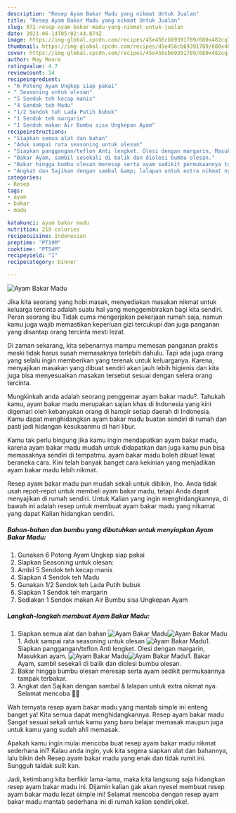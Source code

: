 ```yaml
---
description: "Resep Ayam Bakar Madu yang nikmat Untuk Jualan"
title: "Resep Ayam Bakar Madu yang nikmat Untuk Jualan"
slug: 972-resep-ayam-bakar-madu-yang-nikmat-untuk-jualan
date: 2021-06-14T05:02:44.874Z
image: https://img-global.cpcdn.com/recipes/45e456cb69391789/680x482cq70/ayam-bakar-madu-foto-resep-utama.jpg
thumbnail: https://img-global.cpcdn.com/recipes/45e456cb69391789/680x482cq70/ayam-bakar-madu-foto-resep-utama.jpg
cover: https://img-global.cpcdn.com/recipes/45e456cb69391789/680x482cq70/ayam-bakar-madu-foto-resep-utama.jpg
author: May Moore
ratingvalue: 4.7
reviewcount: 14
recipeingredient:
- "6 Potong Ayam Ungkep siap pakai"
- " Seasoning untuk olesan"
- "5 Sendok teh kecap manis"
- "4 Sendok teh Madu"
- "1/2 Sendok teh Lada Putih bubuk"
- "1 Sendok teh margarin"
- "1 Sendok makan Air Bumbu sisa Ungkepan Ayam"
recipeinstructions:
- "Siapkan semua alat dan bahan"
- "Aduk sampai rata seasoning untuk olesan"
- "Siapkan panggangan/teflon Anti lengket. Olesi dengan margarin, Masukkan ayam."
- "Bakar Ayam, sambil sesekali di balik dan diolesi bumbu olesan."
- "Bakar hingga bumbu olesan meresap serta ayam sedikit permukaannya tampak terbakar."
- "Angkat dan Sajikan dengan sambal &amp; lalapan untuk extra nikmat nya. Selamat mencoba 🤗😘"
categories:
- Resep
tags:
- ayam
- bakar
- madu

katakunci: ayam bakar madu 
nutrition: 219 calories
recipecuisine: Indonesian
preptime: "PT19M"
cooktime: "PT54M"
recipeyield: "1"
recipecategory: Dinner

---
```



![Ayam Bakar Madu](https://img-global.cpcdn.com/recipes/45e456cb69391789/680x482cq70/ayam-bakar-madu-foto-resep-utama.jpg)

Jika kita seorang yang hobi masak, menyediakan masakan nikmat untuk keluarga tercinta adalah suatu hal yang menggembirakan bagi kita sendiri. Peran seorang ibu Tidak cuma mengerjakan pekerjaan rumah saja, namun kamu juga wajib memastikan keperluan gizi tercukupi dan juga panganan yang disantap orang tercinta mesti lezat.

Di zaman  sekarang, kita sebenarnya mampu memesan panganan praktis meski tidak harus susah memasaknya terlebih dahulu. Tapi ada juga orang yang selalu ingin memberikan yang terenak untuk keluarganya. Karena, menyajikan masakan yang dibuat sendiri akan jauh lebih higienis dan kita juga bisa menyesuaikan masakan tersebut sesuai dengan selera orang tercinta. 



Mungkinkah anda adalah seorang penggemar ayam bakar madu?. Tahukah kamu, ayam bakar madu merupakan sajian khas di Indonesia yang kini digemari oleh kebanyakan orang di hampir setiap daerah di Indonesia. Kamu dapat menghidangkan ayam bakar madu buatan sendiri di rumah dan pasti jadi hidangan kesukaanmu di hari libur.

Kamu tak perlu bingung jika kamu ingin mendapatkan ayam bakar madu, karena ayam bakar madu mudah untuk didapatkan dan juga kamu pun bisa memasaknya sendiri di tempatmu. ayam bakar madu boleh dibuat lewat beraneka cara. Kini telah banyak banget cara kekinian yang menjadikan ayam bakar madu lebih nikmat.

Resep ayam bakar madu pun mudah sekali untuk dibikin, lho. Anda tidak usah repot-repot untuk membeli ayam bakar madu, tetapi Anda dapat menyajikan di rumah sendiri. Untuk Kalian yang ingin menghidangkannya, di bawah ini adalah resep untuk membuat ayam bakar madu yang nikamat yang dapat Kalian hidangkan sendiri.

<!--inarticleads1-->

##### Bahan-bahan dan bumbu yang dibutuhkan untuk menyiapkan Ayam Bakar Madu:

1. Gunakan 6 Potong Ayam Ungkep siap pakai
1. Siapkan  Seasoning untuk olesan:
1. Ambil 5 Sendok teh kecap manis
1. Siapkan 4 Sendok teh Madu
1. Gunakan 1/2 Sendok teh Lada Putih bubuk
1. Siapkan 1 Sendok teh margarin
1. Sediakan 1 Sendok makan Air Bumbu sisa Ungkepan Ayam




<!--inarticleads2-->

##### Langkah-langkah membuat Ayam Bakar Madu:

1. Siapkan semua alat dan bahan
<img src="https://img-global.cpcdn.com/steps/11577e29635e36ed/160x128cq70/ayam-bakar-madu-langkah-memasak-1-foto.jpg" alt="Ayam Bakar Madu"><img src="https://img-global.cpcdn.com/steps/b50ece82f5a5b597/160x128cq70/ayam-bakar-madu-langkah-memasak-1-foto.jpg" alt="Ayam Bakar Madu">1. Aduk sampai rata seasoning untuk olesan
<img src="https://img-global.cpcdn.com/steps/1a24815a89e2e352/160x128cq70/ayam-bakar-madu-langkah-memasak-2-foto.jpg" alt="Ayam Bakar Madu">1. Siapkan panggangan/teflon Anti lengket. Olesi dengan margarin, Masukkan ayam.
<img src="https://img-global.cpcdn.com/steps/7ec76efa59befe43/160x128cq70/ayam-bakar-madu-langkah-memasak-3-foto.jpg" alt="Ayam Bakar Madu"><img src="https://img-global.cpcdn.com/steps/c291655c0a0e20ab/160x128cq70/ayam-bakar-madu-langkah-memasak-3-foto.jpg" alt="Ayam Bakar Madu">1. Bakar Ayam, sambil sesekali di balik dan diolesi bumbu olesan.
1. Bakar hingga bumbu olesan meresap serta ayam sedikit permukaannya tampak terbakar.
1. Angkat dan Sajikan dengan sambal &amp; lalapan untuk extra nikmat nya. Selamat mencoba 🤗😘




Wah ternyata resep ayam bakar madu yang mantab simple ini enteng banget ya! Kita semua dapat menghidangkannya. Resep ayam bakar madu Sangat sesuai sekali untuk kamu yang baru belajar memasak maupun juga untuk kamu yang sudah ahli memasak.

Apakah kamu ingin mulai mencoba buat resep ayam bakar madu nikmat sederhana ini? Kalau anda ingin, yuk kita segera siapkan alat dan bahannya, lalu bikin deh Resep ayam bakar madu yang enak dan tidak rumit ini. Sungguh taidak sulit kan. 

Jadi, ketimbang kita berfikir lama-lama, maka kita langsung saja hidangkan resep ayam bakar madu ini. Dijamin kalian gak akan nyesel membuat resep ayam bakar madu lezat simple ini! Selamat mencoba dengan resep ayam bakar madu mantab sederhana ini di rumah kalian sendiri,oke!.

